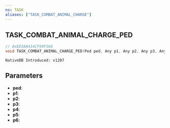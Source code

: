 ```yaml
---
ns: TASK
aliases: ["TASK_COMBAT_ANIMAL_CHARGE"]
---
```

## TASK_COMBAT_ANIMAL_CHARGE_PED

```c
// 0xEE3AA414CF99F368
void TASK_COMBAT_ANIMAL_CHARGE_PED(Ped ped, Any p1, Any p2, Any p3, Any p4, Any p5, Any p6);
```

```
NativeDB Introduced: v1207
```

## Parameters
* **ped**:
* **p1**:
* **p2**:
* **p3**:
* **p4**:
* **p5**:
* **p6**:
